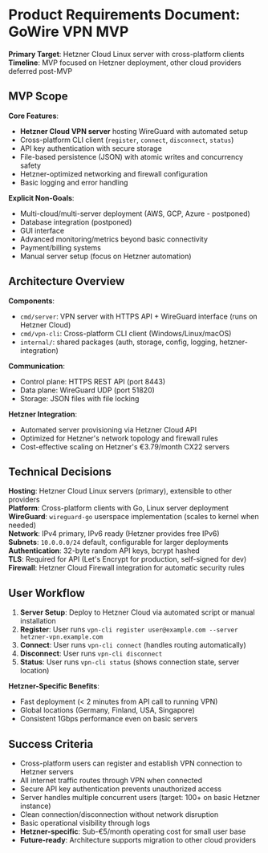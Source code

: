 # Product Requirements Document: GoWire VPN MVP

**Primary Target**: Hetzner Cloud Linux server with cross-platform clients  
**Timeline**: MVP focused on Hetzner deployment, other cloud providers deferred post-MVP

## MVP Scope

**Core Features**:
- **Hetzner Cloud VPN server** hosting WireGuard with automated setup
- Cross-platform CLI client (`register`, `connect`, `disconnect`, `status`)
- API key authentication with secure storage
- File-based persistence (JSON) with atomic writes and concurrency safety
- Hetzner-optimized networking and firewall configuration
- Basic logging and error handling

**Explicit Non-Goals**:
- Multi-cloud/multi-server deployment (AWS, GCP, Azure - postponed)
- Database integration (postponed)
- GUI interface
- Advanced monitoring/metrics beyond basic connectivity
- Payment/billing systems
- Manual server setup (focus on Hetzner automation)

## Architecture Overview

**Components**:
- `cmd/server`: VPN server with HTTPS API + WireGuard interface (runs on Hetzner Cloud)
- `cmd/vpn-cli`: Cross-platform CLI client (Windows/Linux/macOS)
- `internal/`: shared packages (auth, storage, config, logging, hetzner-integration)

**Communication**:
- Control plane: HTTPS REST API (port 8443)
- Data plane: WireGuard UDP (port 51820)
- Storage: JSON files with file locking

**Hetzner Integration**:
- Automated server provisioning via Hetzner Cloud API
- Optimized for Hetzner's network topology and firewall rules
- Cost-effective scaling on Hetzner's €3.79/month CX22 servers

## Technical Decisions

**Hosting**: Hetzner Cloud Linux servers (primary), extensible to other providers  
**Platform**: Cross-platform clients with Go, Linux server deployment  
**WireGuard**: `wireguard-go` userspace implementation (scales to kernel when needed)  
**Network**: IPv4 primary, IPv6 ready (Hetzner provides free IPv6)  
**Subnets**: `10.0.0.0/24` default, configurable for larger deployments  
**Authentication**: 32-byte random API keys, bcrypt hashed  
**TLS**: Required for API (Let's Encrypt for production, self-signed for dev)  
**Firewall**: Hetzner Cloud Firewall integration for automatic security rules

## User Workflow

1. **Server Setup**: Deploy to Hetzner Cloud via automated script or manual installation
2. **Register**: User runs `vpn-cli register user@example.com --server hetzner-vpn.example.com`
3. **Connect**: User runs `vpn-cli connect` (handles routing automatically)
4. **Disconnect**: User runs `vpn-cli disconnect`
5. **Status**: User runs `vpn-cli status` (shows connection state, server location)

**Hetzner-Specific Benefits**:
- Fast deployment (< 2 minutes from API call to running VPN)
- Global locations (Germany, Finland, USA, Singapore)
- Consistent 1Gbps performance even on basic servers

## Success Criteria

- Cross-platform users can register and establish VPN connection to Hetzner servers
- All internet traffic routes through VPN when connected
- Secure API key authentication prevents unauthorized access
- Server handles multiple concurrent users (target: 100+ on basic Hetzner instance)
- Clean connection/disconnection without network disruption
- Basic operational visibility through logs
- **Hetzner-specific**: Sub-€5/month operating cost for small user base
- **Future-ready**: Architecture supports migration to other cloud providers
